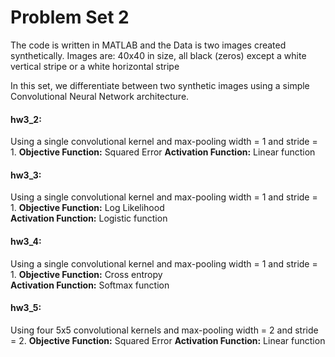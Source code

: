 # Problem Set 2
The code is written in MATLAB and the Data is two images created synthetically. 
Images are: 40x40 in size, all black (zeros) except a white vertical stripe or a white horizontal stripe

In this set, we differentiate between two synthetic images using a simple Convolutional Neural Network architecture.

#### hw3_2: 
Using a single convolutional kernel and max-pooling width = 1 and stride = 1.
**Objective Function:** Squared Error
**Activation Function:** Linear function

#### hw3_3: 
Using a single convolutional kernel and max-pooling width = 1 and stride = 1.
**Objective Function:** Log Likelihood  
**Activation Function:**  Logistic function  

#### hw3_4: 
Using a single convolutional kernel and max-pooling width = 1 and stride = 1.
**Objective Function:** Cross entropy  
**Activation Function:** Softmax function  

#### hw3_5: 
Using four 5x5 convolutional kernels and max-pooling width = 2 and stride = 2.
**Objective Function:** Squared Error
**Activation Function:** Linear function
